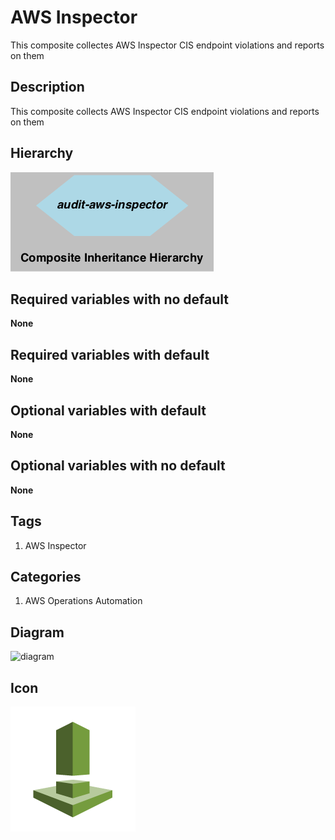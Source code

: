 AWS Inspector
============================
This composite collectes AWS Inspector CIS endpoint violations and reports on them


## Description
This composite collects AWS Inspector CIS endpoint violations and reports on them


## Hierarchy
![composite inheritance hierarchy](https://raw.githubusercontent.com/CloudCoreo/audit-aws-inspector/master/images/hierarchy.png "composite inheritance hierarchy")



## Required variables with no default

**None**


## Required variables with default

**None**


## Optional variables with default

**None**


## Optional variables with no default

**None**

## Tags
1. AWS Inspector


## Categories
1. AWS Operations Automation



## Diagram
![diagram](https://raw.githubusercontent.com/CloudCoreo/audit-aws-ec2-ris/master/images/diagram.png "diagram")


## Icon
![icon](https://raw.githubusercontent.com/CloudCoreo/audit-aws-inspector/master/images/icon.png "icon")


